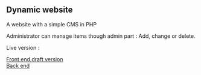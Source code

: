 <h2>Dynamic website </h2>
A website with a simple CMS in PHP

Administrator can manage items though admin part : Add, change or delete.


Live version :

<a href="http://declics.eu/clem/">Front end draft version </a><br/>
<a href="http://declics.eu/clem/admin/admin.php">Back end</a>
